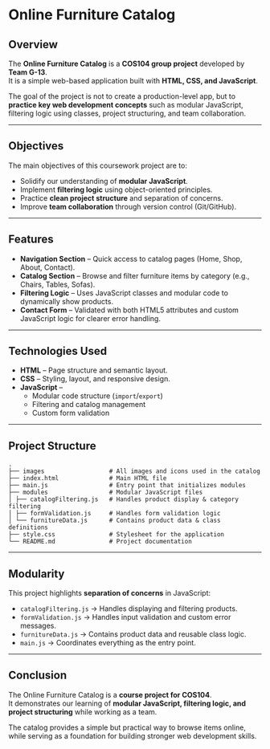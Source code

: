 # Online Furniture Catalog

## Overview
The **Online Furniture Catalog** is a **COS104 group project** developed by **Team G-13**.  
It is a simple web-based application built with **HTML, CSS, and JavaScript**.  

The goal of the project is not to create a production-level app, but to **practice key web development concepts** such as modular JavaScript, filtering logic using classes, project structuring, and team collaboration.  

---

## Objectives
The main objectives of this coursework project are to:

- Solidify our understanding of **modular JavaScript**.  
- Implement **filtering logic** using object-oriented principles.  
- Practice **clean project structure** and separation of concerns.  
- Improve **team collaboration** through version control (Git/GitHub).  

---

## Features
- **Navigation Section** – Quick access to catalog pages (Home, Shop, About, Contact).  
- **Catalog Section** – Browse and filter furniture items by category (e.g., Chairs, Tables, Sofas).  
- **Filtering Logic** – Uses JavaScript classes and modular code to dynamically show products.  
- **Contact Form** – Validated with both HTML5 attributes and custom JavaScript logic for clearer error handling.  

---

## Technologies Used
- **HTML** – Page structure and semantic layout.  
- **CSS** – Styling, layout, and responsive design.  
- **JavaScript** –  
  - Modular code structure (`import`/`export`)  
  - Filtering and catalog management  
  - Custom form validation  

---

## Project Structure
```
.
├── images                  # All images and icons used in the catalog
├── index.html              # Main HTML file
├── main.js                 # Entry point that initializes modules
├── modules                 # Modular JavaScript files
│ ├── catalogFiltering.js   # Handles product display & category filtering
│ ├── formValidation.js     # Handles form validation logic
│ └── furnitureData.js      # Contains product data & class definitions
├── style.css               # Stylesheet for the application
└── README.md               # Project documentation

```


---

## Modularity
This project highlights **separation of concerns** in JavaScript:

- `catalogFiltering.js` → Handles displaying and filtering products.  
- `formValidation.js` → Handles input validation and custom error messages.  
- `furnitureData.js` → Contains product data and reusable class logic.  
- `main.js` → Coordinates everything as the entry point.  

---

## Conclusion
The Online Furniture Catalog is a **course project for COS104**.  
It demonstrates our learning of **modular JavaScript, filtering logic, and project structuring** while working as a team.  

The catalog provides a simple but practical way to browse items online, while serving as a foundation for building stronger web development skills.  
